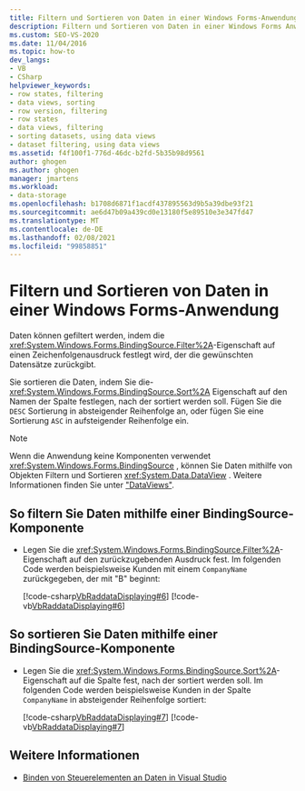```yaml
---
title: Filtern und Sortieren von Daten in einer Windows Forms-Anwendung
description: Filtern und Sortieren von Daten in einer Windows Forms Anwendung. Legen Sie die Eigenschaft Filter auf einen Zeichen folgen Ausdruck fest, der die gewünschten Datensätze zurückgibt.
ms.custom: SEO-VS-2020
ms.date: 11/04/2016
ms.topic: how-to
dev_langs:
- VB
- CSharp
helpviewer_keywords:
- row states, filtering
- data views, sorting
- row version, filtering
- row states
- data views, filtering
- sorting datasets, using data views
- dataset filtering, using data views
ms.assetid: f4f100f1-776d-46dc-b2fd-5b35b98d9561
author: ghogen
ms.author: ghogen
manager: jmartens
ms.workload:
- data-storage
ms.openlocfilehash: b1708d6871f1acdf437895563d9b5a39dbe93f21
ms.sourcegitcommit: ae6d47b09a439cd0e13180f5e89510e3e347fd47
ms.translationtype: MT
ms.contentlocale: de-DE
ms.lasthandoff: 02/08/2021
ms.locfileid: "99858851"
---
```

# <a name="filter-and-sort-data-in-a-windows-forms-application"></a>Filtern und Sortieren von Daten in einer Windows Forms-Anwendung

Daten können gefiltert werden, indem die <xref:System.Windows.Forms.BindingSource.Filter%2A>-Eigenschaft auf einen Zeichenfolgenausdruck festlegt wird, der die gewünschten Datensätze zurückgibt.

Sie sortieren die Daten, indem Sie die- <xref:System.Windows.Forms.BindingSource.Sort%2A> Eigenschaft auf den Namen der Spalte festlegen, nach der sortiert werden soll. Fügen Sie die `DESC` Sortierung in absteigender Reihenfolge an, oder fügen Sie eine Sortierung `ASC` in aufsteigender Reihenfolge ein.

> [!NOTE]
> Wenn die Anwendung keine Komponenten verwendet <xref:System.Windows.Forms.BindingSource> , können Sie Daten mithilfe von Objekten Filtern und Sortieren <xref:System.Data.DataView> . Weitere Informationen finden Sie unter ["DataViews"](/dotnet/framework/data/adonet/dataset-datatable-dataview/dataviews).

## <a name="to-filter-data-by-using-a-bindingsource-component"></a>So filtern Sie Daten mithilfe einer BindingSource-Komponente

- Legen Sie die <xref:System.Windows.Forms.BindingSource.Filter%2A>-Eigenschaft auf den zurückzugebenden Ausdruck fest. Im folgenden Code werden beispielsweise Kunden mit einem `CompanyName` zurückgegeben, der mit "B" beginnt:

     [!code-csharp[VbRaddataDisplaying#6](../data-tools/codesnippet/CSharp/filter-and-sort-data-in-a-windows-forms-application_1.cs)]
     [!code-vb[VbRaddataDisplaying#6](../data-tools/codesnippet/VisualBasic/filter-and-sort-data-in-a-windows-forms-application_1.vb)]

## <a name="to-sort-data-by-using-a-bindingsource-component"></a>So sortieren Sie Daten mithilfe einer BindingSource-Komponente

- Legen Sie die <xref:System.Windows.Forms.BindingSource.Sort%2A>-Eigenschaft auf die Spalte fest, nach der sortiert werden soll. Im folgenden Code werden beispielsweise Kunden in der Spalte `CompanyName` in absteigender Reihenfolge sortiert:

     [!code-csharp[VbRaddataDisplaying#7](../data-tools/codesnippet/CSharp/filter-and-sort-data-in-a-windows-forms-application_2.cs)]
     [!code-vb[VbRaddataDisplaying#7](../data-tools/codesnippet/VisualBasic/filter-and-sort-data-in-a-windows-forms-application_2.vb)]

## <a name="see-also"></a>Weitere Informationen

- [Binden von Steuerelementen an Daten in Visual Studio](../data-tools/bind-controls-to-data-in-visual-studio.md)
